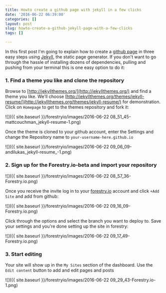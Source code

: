 ```yaml
---
title: Howto create a github page with jekyll in a few clicks
date: '2016-06-22 06:39:00'
categories: []
layout: post
slug: howto-create-a-github-jekyll-page-with-a-few-clicks
tags: []

---
```

In this first post I'm going to explain how to create a [github page](https://pages.github.com/) in three easy steps using [Jekyll](http://jekyllrb.com/), the static page generator. If you don't want to go through the hassle of installing dozens of dependencies, pulling and pushing from your terminal this is one easy option to do it:

### **1.  Find a theme you like and clone the repository**

Browse to [http://jekyllthemes.org/](http://jekyllthemes.org/) and find a theme you like. We'll choose [http://jekyllthemes.org/themes/jekyll-resume/](http://jekyllthemes.org/themes/jekyll-resume/) for demonstration. Click on `Homepage` to get to the themes repository and fork it:

![]({{ site.baseurl }}/forestryio/images/2016-06-22 08_51_45-mattcouchman_jekyll-resume-1.png)

Once the theme is cloned to your github account, enter the Settings and change the Repository name to `your-username-here.github.io`

![]({{ site.baseurl }}/forestryio/images/2016-06-22 09_06_09-andilukas_jekyll-resume_-1.png)

### **2.  Sign up for the Forestry.io-beta and import your repository**

![]({{ site.baseurl }}/forestryio/images/2016-06-22 08_57_36-Forestry.io.png)

Once you receive the invite log in to your [forestry.io](https://forestry.io/) account and click `+Add Site` and add from github:

![]({{ site.baseurl }}/forestryio/images/2016-06-22 09_16_09-Forestry.io.png)

Click through the options and select the branch you want to deploy to. Save your settings and you're done setting up the site in forestry:

![]({{ site.baseurl }}/forestryio/images/2016-06-22 09_17_49-Forestry.io.png)

### **3.  Start editing**

Your site will show up in the `My Sites` section of the dashboard. Use the `Edit content` button to add and edit pages and posts

![]({{ site.baseurl }}/forestryio/images/2016-06-22 09_29_43-Forestry.io-1.png)
